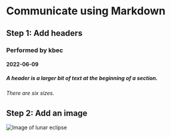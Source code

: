 # Communicate using Markdown
## Step 1: Add headers
### Performed by kbec
#### 2022-06-09
##### A header is a larger bit of text at the beginning of a section.
###### There are six sizes.

## Step 2: Add an image
![Image of lunar eclipse](https://upload.wikimedia.org/wikipedia/commons/thumb/9/9a/Total_lunar_eclipse_on_January_21%2C_2019_%2845910439045%29_%28cropped%29.jpg/240px-Total_lunar_eclipse_on_January_21%2C_2019_%2845910439045%29_%28cropped%29.jpg)

